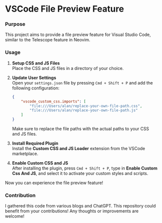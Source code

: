 # VSCode File Preview Feature

### Purpose
This project aims to provide a file preview feature for Visual Studio Code, similar to the Telescope feature in Neovim.

### Usage
1. **Setup CSS and JS Files**  
   Place the CSS and JS files in a directory of your choice.

2. **Update User Settings**  
   Open your `settings.json` file by pressing `Cmd + Shift + P` and add the following configuration:

   ```json
   {
       "vscode_custom_css.imports": [
           "file:///Users/alan/replace-your-own-file-path.css",
           "file:///Users/alan/replace-your-own-file-path.js"
       ]
   }
   ```

   Make sure to replace the file paths with the actual paths to your CSS and JS files.

3. **Install Required Plugin**  
   Install the **Custom CSS and JS Loader** extension from the VSCode marketplace.

4. **Enable Custom CSS and JS**  
   After installing the plugin, press `Cmd + Shift + P`, type in **Enable Custom Css And JS**, and select it to activate your custom styles and scripts.

Now you can experience the file preview feature!

### Contribution
I gathered this code from various blogs and ChatGPT. This repository could benefit from your contributions! Any thoughts or improvements are welcome!
